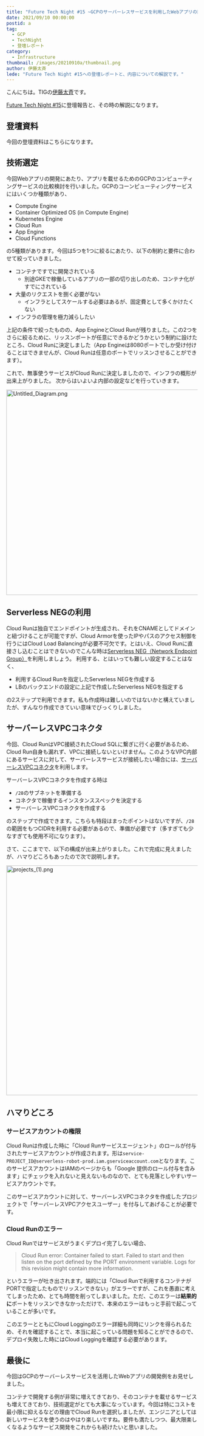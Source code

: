 ```yaml
---
title: "Future Tech Night #15 ~GCPのサーバーレスサービスを利用したWebアプリの開発~"
date: 2021/09/10 00:00:00
postid: a
tag:
  - GCP
  - TechNight
  - 登壇レポート
category:
  - Infrastructure
thumbnail: /images/20210910a/thumbnail.png
author: 伊藤太斉
lede: "Future Tech Night #15への登壇レポートと、内容についての解説です。"
---
```

こんにちは。TIGの[伊藤太斉](https://twitter.com/kaedemalu)です。

[Future Tech Night #15](https://future.connpass.com/event/220822/)に登壇報告と、その時の解説になります。

## 登壇資料

今回の登壇資料はこちらになります。

<script async class="speakerdeck-embed" data-id="79065ba6f3824c0296baca7eac3ad1aa" data-ratio="1.77777777777778" src="//speakerdeck.com/assets/embed.js"></script>

## 技術選定
今回Webアプリの開発にあたり、アプリを載せるためのGCPのコンピューティングサービスの比較検討を行いました。GCPのコーンピューティングサービスにはいくつか種類があり、

- Compute Engine
- Container Optimized OS (in Compute Engine)
- Kubernetes Engine
- Cloud Run
- App Engine
- Cloud Functions

の5種類があります。今回は5つを1つに絞るにあたり、以下の制約と要件に合わせて絞っていきました。

- コンテナですでに開発されている
    - 別途GKEで稼働しているアプリの一部の切り出しのため、コンテナ化がすでにされている
- 大量のリクエストを捌く必要がない
    - インフラとしてスケールする必要はあるが、固定費として多くかけたくない
- インフラの管理を極力減らしたい

上記の条件で絞ったものの、App EngineとCloud Runが残りました。この2つをさらに絞るために、リッスンポートが任意にできるかどうかという制約に設けたところ、Cloud Runに決定しました（App Engineは8080ポートでしか受け付けることはできませんが、Cloud Runは任意のポートでリッスンさせることができます）。

これで、無事使うサービスがCloud Runに決定しましたので、インフラの概形が出来上がりました。
次からはいよいよ内部の設定などを行っていきます。

<img src="/images/20210910a/Untitled_Diagram.png" alt="Untitled_Diagram.png" width="1011" height="541" loading="lazy">

## Serverless NEGの利用
Cloud Runは独自でエンドポイントが生成され、それをCNAMEとしてドメインと紐づけることが可能ですが、Cloud Armorを使ったIPやパスのアクセス制御を行うにはCloud Load Balancingが必要不可欠です。とはいえ、Cloud Runに直接さし込むことはできないのでこんな時は[Serverless NEG（Network Endpoint Group）](https://cloud.google.com/load-balancing/docs/negs/serverless-neg-concepts?hl=ja)を利用しましょう。
利用する、とはいっても難しい設定することはなく、

- 利用するCloud Runを指定したServerless NEGを作成する
- LBのバックエンドの設定に上記で作成したServerless NEGを指定する

の2ステップで利用できます。私も作成時は難しいのではないかと構えていましたが、すんなり作成できていい意味でびっくりしました。

## サーバーレスVPCコネクタ
今回、Cloud RunはVPC接続されたCloud SQLに繋ぎに行く必要があるため、Cloud Run自身も漏れず、VPCに接続しないといけません。このようなVPC内部にあるサービスに対して、サーバーレスサービスが接続したい場合には、[サーバーレスVPCコネクタ](https://cloud.google.com/vpc/docs/serverless-vpc-access?hl=ja)を利用します。

サーバーレスVPCコネクタを作成する時は

- `/28`のサブネットを準備する
- コネクタで稼働するインスタンススペックを決定する
- サーバーレスVPCコネクタを作成する

のステップで作成できます。こちらも特段はまったポイントはないですが、`/28`の範囲をもつCIDRを利用する必要があるので、準備が必要です（多すぎても少なすぎても使用不可になります）。

さて、ここまでで、以下の構成が出来上がりました。これで完成に見えましたが、ハマりどころもあったので次で説明します。

<img src="/images/20210910a/projects_(1).png" alt="projects_(1).png" width="1200" height="605" loading="lazy">

## ハマりどころ
### サービスアカウントの権限

Cloud Runは作成した時に「Cloud Runサービスエージェント」のロールが付与されたサービスアカウントが作成されます。形は`service-PROJECT_ID@serverless-robot-prod.iam.gserviceaccount.com`となります。このサービスアカウントはIAMのページからも「Google 提供のロール付与を含みます」にチェックを入れないと見えないものなので、とても見落としやすいサービスアカウントです。

このサービスアカウントに対して、サーバーレスVPCコネクタを作成したプロジェクトで「サーバーレスVPCアクセスユーザー」を付与してあげることが必要です。

### Cloud Runのエラー

Cloud Runではサービスがうまくデプロイ完了しない場合、
> Cloud Run error: Container failed to start. Failed to start and then listen on the port defined by the PORT environment variable. Logs for this revision might contain more information.

というエラーが吐き出されます。端的には「Cloud Runで利用するコンテナがPORTで指定したものでリッスンできない」がエラーですが、これを愚直に考えてしまったため、とても時間を削ってしまいました。ただ、このエラーは**結果的に**ポートをリッスンできなかっただけで、本来のエラーはもっと手前で起こっていることが多いです。

このエラーとともにCloud Loggingのエラー詳細も同時にリンクを得られるため、それを確認することで、本当に起こっている問題を知ることができるので、デプロイ失敗した時にはCloud Loggingを確認する必要があります。

## 最後に

今回はGCPのサーバーレスサービスを活用したWebアプリの開発例をお見せしました。

コンテナで開発する例が非常に増えてきており、そのコンテナを載せるサービスも増えてきており、技術選定がとても大事になっています。今回は特にコストを最小限に抑えるなどの理由でCloud Runを選択しましたが、エンジニアとしては新しいサービスを使うのはやはり楽しいですね。要件も満たしつつ、最大限楽しくなるようなサービス開発をこれからも続けたいと思いました。
